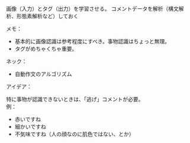 
画像（入力）とタグ（出力）を学習させる。
コメントデータを解析（構文解析、形態素解析など）しておく

メモ：  

- 基本的に画像認識は参考程度にすべき。事物認識はちょっと無理。
- タグがめちゃくちゃ重要。  

ネック：  

- 自動作文のアルゴリズム


アイデア：  

特に事物が認識できないときは、「逃げ」コメントが必要。  
例：  

- 赤いですね
- 細かいですね
- 不気味ですね（人の顔なのに肌色ではない、とか）
